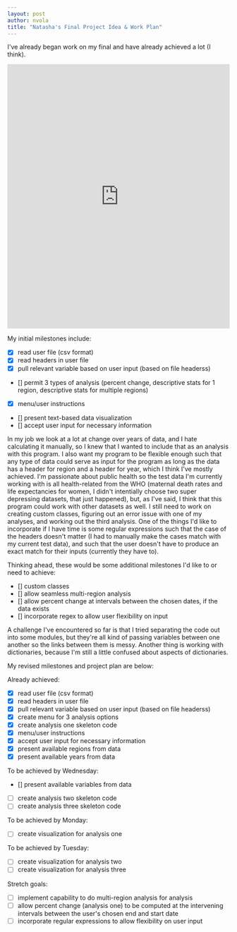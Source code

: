 ```yaml
---
layout: post
author: nvola
title: "Natasha's Final Project Idea & Work Plan"
---
```


I've already began work on my final and have already achieved a lot (I think). 

<iframe src="https://trinket.io/embed/python3/1625605930" width="100%" height="600" frameborder="0" marginwidth="0" marginheight="0" allowfullscreen></iframe>


My initial milestones include:
- [x] read user file (csv format)
- [x] read headers in user file
- [x] pull relevant variable based on user input (based on file headerss)
- [] permit 3 types of analysis (percent change, descriptive stats for 1 region, descriptive stats for multiple regions)
- [x] menu/user instructions
- [] present text-based data visualization
- [] accept user input for necessary information

In my job we look at a lot at change over years of data, and I hate calculating it manually, so I knew that I wanted to include that as an analysis with this program. I also want my program to be flexible enough such that any type of data could serve as input for the program as long as the data has a header for region and a header for year, which I think I've mostly achieved. I'm passionate about public health so the test data I'm currently working with is all health-related from the WHO (maternal death rates and life expectancies for women, I didn't intentially choose two super depressing datasets, that just happened), but, as I've said, I think that this program could work with other datasets as well. I still need to work on creating custom classes, figuring out an error issue with one of my analyses, and working out the third analysis. One of the things I'd like to incorporate if I have time is some regular expressions such that the case of the headers doesn't matter (I had to manually make the cases match with my current test data), and such that the user doesn't have to produce an exact match for their inputs (currently they have to). 

Thinking ahead, these would be some additional milestones I'd like to or need to achieve:
- [] custom classes
- [] allow seamless multi-region analysis
- [] allow percent change at intervals between the chosen dates, if the data exists
- [] incorporate regex to allow user flexibility on input


A challenge I've encountered so far is that I tried separating the code out into some modules, but they're all kind of passing variables between one another so the links between them is messy. Another thing is working with dictionaries, because I'm still a little confused about aspects of dictionaries. 

My revised milestones and project plan are below:

Already achieved:
- [x] read user file (csv format)
- [x] read headers in user file
- [x] pull relevant variable based on user input (based on file headerss)
- [x] create menu for 3 analysis options
- [x] create analysis one skeleton code
- [x] menu/user instructions
- [x] accept user input for necessary information
- [x] present available regions from data
- [x] present available years from data
 
To be achieved by Wednesday: 
- [] present available variables from data
- [ ] create analysis two skeleton code
- [ ] create analysis three skeleton code
 
To be achieved by Monday:
- [ ] create visualization for analysis one
  
To be achieved by Tuesday:
- [ ] create visualization for analysis two
- [ ] create visualization for analysis three
 
Stretch goals:
 - [ ] implement capability to do multi-region analysis for analysis 
 - [ ] allow percent change (analysis one) to be computed at the intervening intervals between the user's chosen end and start date
 - [ ] incorporate regular expressions to allow flexibility on user input
